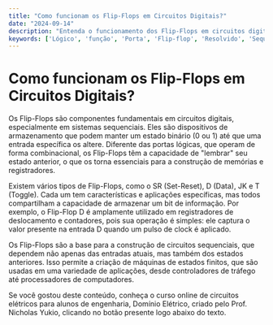 ```yaml
---
title: "Como funcionam os Flip-Flops em Circuitos Digitais?"
date: "2024-09-14"
description: "Entenda o funcionamento dos Flip-Flops em circuitos digitais e sua importância em sistemas sequenciais."
keywords: ['Lógico', 'função', 'Porta', 'Flip-flop', 'Resolvido', 'Sequencial', 'expressão']
---
```


# Como funcionam os Flip-Flops em Circuitos Digitais?

Os Flip-Flops são componentes fundamentais em circuitos digitais, especialmente em sistemas sequenciais. Eles são dispositivos de armazenamento que podem manter um estado binário (0 ou 1) até que uma entrada específica os altere. Diferente das portas lógicas, que operam de forma combinacional, os Flip-Flops têm a capacidade de "lembrar" seu estado anterior, o que os torna essenciais para a construção de memórias e registradores.

Existem vários tipos de Flip-Flops, como o SR (Set-Reset), D (Data), JK e T (Toggle). Cada um tem características e aplicações específicas, mas todos compartilham a capacidade de armazenar um bit de informação. Por exemplo, o Flip-Flop D é amplamente utilizado em registradores de deslocamento e contadores, pois sua operação é simples: ele captura o valor presente na entrada D quando um pulso de clock é aplicado.

Os Flip-Flops são a base para a construção de circuitos sequenciais, que dependem não apenas das entradas atuais, mas também dos estados anteriores. Isso permite a criação de máquinas de estados finitos, que são usadas em uma variedade de aplicações, desde controladores de tráfego até processadores de computadores.

Se você gostou deste conteúdo, conheça o curso online de circuitos elétricos para alunos de engenharia, Domínio Elétrico, criado pelo Prof. Nicholas Yukio, clicando no botão presente logo abaixo do texto.